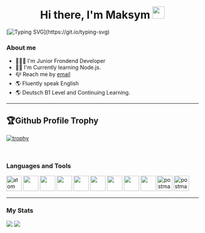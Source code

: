 <h1 align="center">Hi there, I'm Maksym
<img src="https://github.com/blackcater/blackcater/raw/main/images/Hi.gif" height="32"/></h1>

[![Typing SVG](https://readme-typing-svg.demolab.com?font=Fira+Code&weight=500&duration=4000&pause=1000&center=true&width=500&height=55&lines=++++++++++++++Welcome+to+my+Profile!)](https://git.io/typing-svg)

### About me

- 👨🏼‍💻 I'm Junior Frondend Developer
- 👨‍🎓 I'm Currently learning Node.js.
- 📪 Reach me by [email](mailto:maxboraod@gmail.com)
- 🌎 Fluently speak English
- 🌎 Deutsch B1 Level and Continuing Learning.

---

## 🏆Github Profile Trophy

[![trophy](https://github-profile-trophy.vercel.app/?username=MaksymBora&no-bg=true)](https://github.com/ryo-ma/github-profile-trophy)

<br />

### Languages and Tools

<img src="https://cdn.jsdelivr.net/gh/devicons/devicon/icons/html5/html5-original-wordmark.svg" title="atom" width="40" height="40"/>&nbsp;<img src="https://cdn.jsdelivr.net/gh/devicons/devicon/icons/css3/css3-original-wordmark.svg" itle="atom" width="40" height="40"/>&nbsp;<img src="https://cdn.jsdelivr.net/gh/devicons/devicon/icons/vscode/vscode-original.svg" itle="atom" width="40" height="40"/>&nbsp;<img src="https://cdn.jsdelivr.net/gh/devicons/devicon/icons/git/git-original.svg" itle="atom" width="40" height="40"/>&nbsp;<img src="https://cdn.jsdelivr.net/gh/devicons/devicon/icons/sass/sass-original.svg" itle="atom" width="40" height="40"/>&nbsp;<img src="https://cdn.jsdelivr.net/gh/devicons/devicon/icons/react/react-original.svg" itle="atom" width="40" height="40"/>&nbsp;<img src="https://cdn.jsdelivr.net/gh/devicons/devicon/icons/javascript/javascript-plain.svg" itle="atom" width="40" height="40"/>&nbsp;<img src="https://cdn.jsdelivr.net/gh/devicons/devicon/icons/redux/redux-original.svg" itle="atom" width="40" height="40"/>&nbsp;<img src="https://cdn.jsdelivr.net/gh/devicons/devicon/icons/typescript/typescript-original.svg" itle="atom" width="40" height="40"/>&nbsp;<img src="https://www.vectorlogo.zone/logos/getpostman/getpostman-icon.svg" alt="postman" width="40" height="40"/>&nbsp;<img src="https://cdn.jsdelivr.net/gh/devicons/devicon/icons/nodejs/nodejs-original.svg" alt="postman" width="40" height="40"/>

---

### My Stats

<div id="stats">
<img src="http://github-profile-summary-cards.vercel.app/api/cards/stats?username=MaksymBora&theme=default" />
<img src="http://github-profile-summary-cards.vercel.app/api/cards/repos-per-language?username=MaksymBora&theme=default" />
</div>
